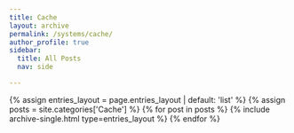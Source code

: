 ```yaml
---
title: Cache
layout: archive
permalink: /systems/cache/
author_profile: true
sidebar:
  title: All Posts
  nav: side

---
```


{% assign entries_layout = page.entries_layout | default: 'list' %}
{% assign posts = site.categories['Cache'] %}
{% for post in posts %} {% include archive-single.html type=entries_layout %} {% endfor %}
